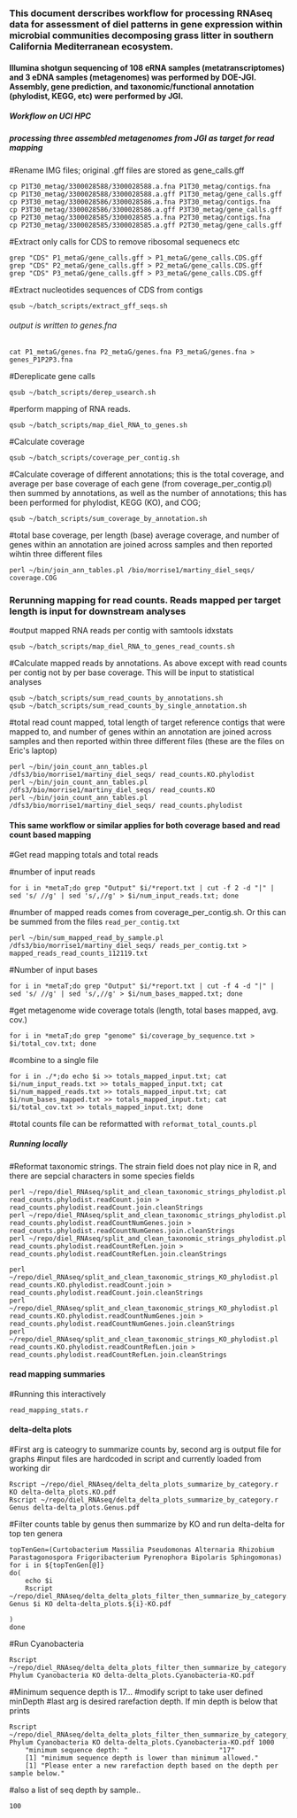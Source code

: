 ### This document derscribes workflow for processing RNAseq data for assessment of diel patterns in gene expression within microbial communities decomposing grass litter in southern California Mediterranean ecosystem.

#### Illumina shotgun sequencing of 108 eRNA samples (metatranscriptomes) and 3 eDNA samples (metagenomes) was performed by DOE-JGI. Assembly, gene prediction, and taxonomic/functional annotation (phylodist, KEGG, etc) were performed by JGI.

##### Workflow on UCI HPC

##### processing three assembled metagenomes from JGI as target for read mapping
#Rename IMG files; original .gff files are stored as gene_calls.gff
```
cp P1T30_metag/3300028588/3300028588.a.fna P1T30_metag/contigs.fna
cp P1T30_metag/3300028588/3300028588.a.gff P1T30_metag/gene_calls.gff
cp P3T30_metag/3300028586/3300028586.a.fna P3T30_metag/contigs.fna
cp P3T30_metag/3300028586/3300028586.a.gff P3T30_metag/gene_calls.gff
cp P2T30_metag/3300028585/3300028585.a.fna P2T30_metag/contigs.fna
cp P2T30_metag/3300028585/3300028585.a.gff P2T30_metag/gene_calls.gff
```

#Extract only calls for CDS to remove ribosomal sequenecs etc

```
grep "CDS" P1_metaG/gene_calls.gff > P1_metaG/gene_calls.CDS.gff
grep "CDS" P2_metaG/gene_calls.gff > P2_metaG/gene_calls.CDS.gff
grep "CDS" P3_metaG/gene_calls.gff > P3_metaG/gene_calls.CDS.gff
```

#Extract nucleotides sequences of CDS from contigs

```
qsub ~/batch_scripts/extract_gff_seqs.sh
```
###### output is written to genes.fna

```cat P1_metaG/genes.fna P2_metaG/genes.fna P3_metaG/genes.fna > genes_P1P2P3.fna```

#Dereplicate gene calls

```
qsub ~/batch_scripts/derep_usearch.sh
````

#perform mapping of RNA reads.

```
qsub ~/batch_scripts/map_diel_RNA_to_genes.sh
```
#Calculate coverage

```
qsub ~/batch_scripts/coverage_per_contig.sh
```

#Calculate coverage of different annotations; this is the total coverage, and average per base coverage of each gene (from coverage_per_contig.pl) then summed by annotations, as well as the number of annotations; this has been performed for phylodist, KEGG (KO), and COG;

```
qsub ~/batch_scripts/sum_coverage_by_annotation.sh
```

#total base coverage, per length (base) average coverage, and number of genes within an annotation are joined across samples and then reported wihtin three different files

```
perl ~/bin/join_ann_tables.pl /bio/morrise1/martiny_diel_seqs/ coverage.COG
```

### Rerunning mapping for read counts. Reads mapped per target length is input for downstream analyses

#output mapped RNA reads per contig with samtools idxstats

```
qsub ~/batch_scripts/map_diel_RNA_to_genes_read_counts.sh
```

#Calculate mapped reads by annotations. As above except with read counts per contig not by per base coverage. This will be input to statistical analyses

```
qsub ~/batch_scripts/sum_read_counts_by_annotations.sh
qsub ~/batch_scripts/sum_read_counts_by_single_annotation.sh
```

#total read count mapped, total length of target reference contigs that were mapped to, and number of genes within an annotation are joined across samples and then reported within three different files (these are the files on Eric's laptop)

```
perl ~/bin/join_count_ann_tables.pl /dfs3/bio/morrise1/martiny_diel_seqs/ read_counts.KO.phylodist
perl ~/bin/join_count_ann_tables.pl /dfs3/bio/morrise1/martiny_diel_seqs/ read_counts.KO
perl ~/bin/join_count_ann_tables.pl /dfs3/bio/morrise1/martiny_diel_seqs/ read_counts.phylodist
```

#### This same workflow or similar applies for both coverage based and read count based mapping

#Get read mapping totals and total reads

#number of input reads

```
for i in *metaT;do grep "Output" $i/*report.txt | cut -f 2 -d "|" | sed 's/ //g' | sed 's/,//g' > $i/num_input_reads.txt; done
```
#number of mapped reads comes from coverage_per_contig.sh. Or this can be summed from the files `read_per_contig.txt`
```
perl ~/bin/sum_mapped_read_by_sample.pl /dfs3/bio/morrise1/martiny_diel_seqs/ reads_per_contig.txt > mapped_reads_read_counts_112119.txt
```
#Number of input bases

```
for i in *metaT;do grep "Output" $i/*report.txt | cut -f 4 -d "|" | sed 's/ //g' | sed 's/,//g' > $i/num_bases_mapped.txt; done
```

#get metagenome wide coverage totals (length, total bases mapped, avg. cov.)

```
for i in *metaT;do grep "genome" $i/coverage_by_sequence.txt > $i/total_cov.txt; done
```
#combine to a single file

```
for i in ./*;do echo $i >> totals_mapped_input.txt; cat $i/num_input_reads.txt >> totals_mapped_input.txt; cat $i/num_mapped_reads.txt >> totals_mapped_input.txt; cat $i/num_bases_mapped.txt >> totals_mapped_input.txt; cat $i/total_cov.txt >> totals_mapped_input.txt; done
```

#total counts file can be reformatted with ```reformat_total_counts.pl```

##### Running locally

#Reformat taxonomic strings. The strain field does not play nice in R, and there are sepcial characters in some species fields
```
perl ~/repo/diel_RNAseq/split_and_clean_taxonomic_strings_phylodist.pl read_counts.phylodist.readCount.join > read_counts.phylodist.readCount.join.cleanStrings
perl ~/repo/diel_RNAseq/split_and_clean_taxonomic_strings_phylodist.pl read_counts.phylodist.readCountNumGenes.join > read_counts.phylodist.readCountNumGenes.join.cleanStrings
perl ~/repo/diel_RNAseq/split_and_clean_taxonomic_strings_phylodist.pl read_counts.phylodist.readCountRefLen.join > read_counts.phylodist.readCountRefLen.join.cleanStrings

perl ~/repo/diel_RNAseq/split_and_clean_taxonomic_strings_KO_phylodist.pl read_counts.KO.phylodist.readCount.join > read_counts.phylodist.readCount.join.cleanStrings
perl ~/repo/diel_RNAseq/split_and_clean_taxonomic_strings_KO_phylodist.pl read_counts.KO.phylodist.readCountNumGenes.join > read_counts.phylodist.readCountNumGenes.join.cleanStrings
perl ~/repo/diel_RNAseq/split_and_clean_taxonomic_strings_KO_phylodist.pl read_counts.KO.phylodist.readCountRefLen.join > read_counts.phylodist.readCountRefLen.join.cleanStrings

```

#### read mapping summaries
#Running this interactively
```
read_mapping_stats.r
```

#### delta-delta plots
#First arg is cateogry to summarize counts by, second arg is output file for graphs
#input files are hardcoded in script and currently loaded from working dir

```
Rscript ~/repo/diel_RNAseq/delta_delta_plots_summarize_by_category.r KO delta-delta_plots.KO.pdf
Rscript ~/repo/diel_RNAseq/delta_delta_plots_summarize_by_category.r Genus delta-delta_plots.Genus.pdf
```

#Filter counts table by genus then summarize by KO and run delta-delta for top ten genera
```
topTenGen=(Curtobacterium Massilia Pseudomonas Alternaria Rhizobium Parastagonospora Frigoribacterium Pyrenophora Bipolaris Sphingomonas)
for i in ${topTenGen[@]}
do(
    echo $i
    Rscript ~/repo/diel_RNAseq/delta_delta_plots_filter_then_summarize_by_category.r Genus $i KO delta-delta_plots.${i}-KO.pdf
    
)
done
```

#Run Cyanobacteria
```
Rscript ~/repo/diel_RNAseq/delta_delta_plots_filter_then_summarize_by_category.r Phylum Cyanobacteria KO delta-delta_plots.Cyanobacteria-KO.pdf
```
#Minimum sequence depth is 17...
#modify script to take user defined minDepth
#last arg is desired rarefaction depth. If min depth is below that prints

```
Rscript ~/repo/diel_RNAseq/delta_delta_plots_filter_then_summarize_by_category_minDepthLimit.r Phylum Cyanobacteria KO delta-delta_plots.Cyanobacteria-KO.pdf 1000
    "minimum sequence depth: "                       "17"
    [1] "minimum sequence depth is lower than minimum allowed."
    [1] "Please enter a new rarefaction depth based on the depth per sample below."
```
#also a list of seq depth by sample..
```
100
```



